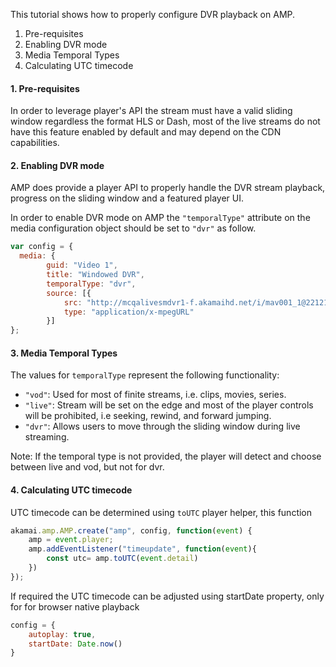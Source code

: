 
This tutorial shows how to properly configure DVR playback on AMP.

1. Pre-requisites
2. Enabling DVR mode
3. Media Temporal Types
4. Calculating UTC timecode

#### 1. Pre-requisites
In order to leverage player's API the stream must have a valid sliding window regardless the format HLS or Dash, most of the live streams do not have this feature enabled by default and may depend on the CDN capabilities.    

#### 2. Enabling DVR mode
AMP does provide a player API to properly handle the DVR stream playback, progress on the sliding window and a featured player UI. 

In order to enable DVR mode on AMP the `"temporalType"` attribute on the media configuration object should be set to `"dvr"` as follow.

```javascript
var config = {
  media: {
	    guid: "Video 1",
		title: "Windowed DVR",
		temporalType: "dvr",
		source: [{
			src: "http://mcqalivesmdvr1-f.akamaihd.net/i/mav001_1@22121/index_800_av-p.m3u8?sd=10&dw=600&rebase=on",
			type: "application/x-mpegURL"
		}]
};
```

#### 3. Media Temporal Types

The values for `temporalType` represent the following functionality:
- `"vod"`: Used for most of finite streams, i.e. clips, movies, series.
- `"live"`: Stream will be set on the edge and most of the player controls will be prohibited, i.e seeking, rewind, and forward jumping.
- `"dvr"`: Allows users to move through the sliding window during live streaming.

Note: If the temporal type is not provided, the player will detect and choose between live and vod, but not for dvr.

#### 4. Calculating UTC timecode

UTC timecode can be determined using `toUTC` player helper, this function 

```javascript
akamai.amp.AMP.create("amp", config, function(event) {
    amp = event.player;
    amp.addEventListener("timeupdate", function(event){
        const utc= amp.toUTC(event.detail)
    })
});
```

If required the UTC timecode can be adjusted using startDate property, only for for browser native playback

```javascript
config = {
	autoplay: true, 
	startDate: Date.now()
}